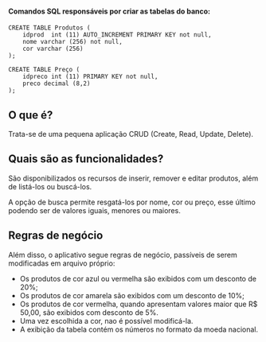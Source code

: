 #### Comandos SQL responsáveis por criar as tabelas do banco:

```
CREATE TABLE Produtos (  
    idprod  int (11) AUTO_INCREMENT PRIMARY KEY not null,
    nome varchar (256) not null,
    cor varchar (256)
);
```

```
CREATE TABLE Preço (
    idpreco int (11) PRIMARY KEY not null,
    preco decimal (8,2)
);
```

## O que é?

Trata-se de uma pequena aplicação CRUD (Create, Read, Update, Delete).

## Quais são as funcionalidades? 

São disponibilizados os recursos de inserir, remover e editar produtos, além de listá-los ou buscá-los.

A opção de busca permite resgatá-los por nome, cor ou preço, esse último podendo ser de valores iguais, menores ou maiores.

## Regras de negócio

Além disso, o aplicativo segue regras de negócio, passíveis de serem modificadas em arquivo próprio:

* Os produtos de cor azul ou vermelha são exibidos com um desconto de 20%;
* Os produtos de cor amarela são exibidos com um desconto de 10%;
* Os produtos de cor vermelha, quando apresentam valores maior que R$ 50,00, são exibidos com desconto de 5%.
* Uma vez escolhida a cor, nao é possível modificá-la.
* A exibição da tabela contém os números no formato da moeda nacional. 
